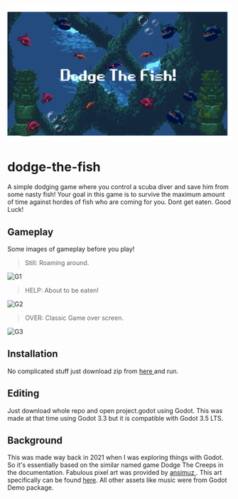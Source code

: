 ![Splash](assets/Splash.png)
# dodge-the-fish
A simple dodging game where you control a scuba diver and save him from some nasty fish!
Your goal in this game is to survive the maximum amount of time against hordes of fish who are coming for you.
Dont get eaten. Good Luck!
## Gameplay
Some images of gameplay before you play!
<blockquote> Still: Roaming around. </blockquote>

![G1](https://github.com/CjSidharth/dodge-the-fish/assets/79306390/c3ca0afe-21f4-4cfb-81d1-b693a8c632e5)
<blockquote> HELP: About to be eaten! </blockquote>

![G2](https://github.com/CjSidharth/dodge-the-fish/assets/79306390/ba105d71-cc0e-47b5-ba20-7719d7ca50fa)
<blockquote>OVER: Classic Game over screen.</blockquote>

![G3](https://github.com/CjSidharth/dodge-the-fish/assets/79306390/83921b6f-64d4-40fb-9f5f-ec8baa43fd89)

## Installation
No complicated stuff just download zip from <a href = "https://github.com/CjSidharth/dodge-the-fish/blob/main/DTF.zip">here </a> and run.
## Editing
Just download whole repo and open project.godot using Godot. This was made at that time using Godot 3.3 but it is compatible with Godot 3.5 LTS.
## Background
This was made way back in 2021 when I was exploring things with Godot. So it's essentially based on the similar named game Dodge The Creeps in the documentation.
Fabulous pixel art was provided by <a href = "https://opengameart.org/users/ansimuz"> ansimuz </a>. This art specifically can be found <a href="https://opengameart.org/content/underwater-diving-pack"> here</a>.
All other assets like music were from Godot Demo package.
